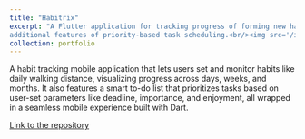 ```yaml
---
title: "Habitrix"
excerpt: "A Flutter application for tracking progress of forming new habits and visualising over defined periods of time, with
additional features of priority-based task scheduling.<br/><img src='/images/flutter.png'>"
collection: portfolio
---
```


A habit tracking mobile application that lets users set and monitor habits like daily walking distance, visualizing progress across days, weeks, and months. It also features a smart to-do list that prioritizes tasks based on user-set parameters like deadline, importance, and enjoyment, all wrapped in a seamless mobile experience built with Dart.

[Link to the repository](https://github.com/Metalicana/habitrix)
